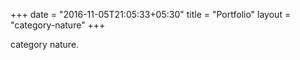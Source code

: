 +++
date = "2016-11-05T21:05:33+05:30"
title = "Portfolio"
layout = "category-nature"
+++



category nature.